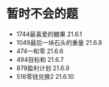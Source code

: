 # 暂时不会的题

- 1744最喜爱的糖果 21.6.1
- 1049最后一块石头的重量 21.6.8
- 474一和零 21.6.6
- 494目标和 21.6.7
- 879盈利计划 21.6.9
- 518零钱兑换2 21.6.10